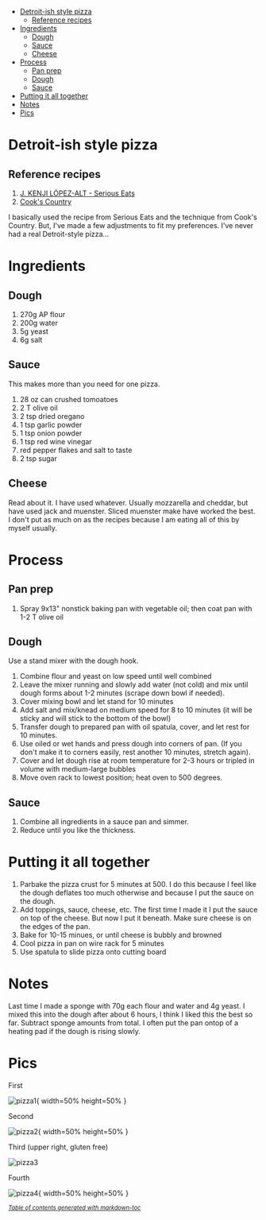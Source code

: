 - [Detroit-ish style pizza](#detroit-ish-style-pizza)
  * [Reference recipes](#reference-recipes)
- [Ingredients](#ingredients)
  * [Dough](#dough)
  * [Sauce](#sauce)
  * [Cheese](#cheese)
- [Process](#process)
  * [Pan prep](#pan-prep)
  * [Dough](#dough-1)
  * [Sauce](#sauce-1)
- [Putting it all together](#putting-it-all-together)
- [Notes](#notes)
- [Pics](#pics)

# Detroit-ish style pizza

## Reference recipes
1. [J. KENJI LÓPEZ-ALT - Serious Eats](https://www.seriouseats.com/recipes/2017/02/detroit-style-pizza-recipe.html)
2. [Cook's Country](https://bit.ly/2VPwznq)

I basically used the recipe from Serious Eats and the technique from Cook's Country. But, I've made a few adjustments to fit my preferences. I've never had a real Detroit-style pizza... 

# Ingredients
## Dough
1. 270g AP flour
2. 200g water
3. 5g yeast
4. 6g salt

## Sauce
This makes more than you need for one pizza.

1. 28 oz can crushed tomoatoes
2. 2 T olive oil
3. 2 tsp dried oregano
4. 1 tsp garlic powder
5. 1 tsp onion powder
6. 1 tsp red wine vinegar
7. red pepper flakes and salt to taste
8. 2 tsp sugar

## Cheese
Read about it. I have used whatever. Usually mozzarella and cheddar, but have used jack and muenster. Sliced muenster make have worked the best. I don't put as much on as the recipes because I am eating all of this by myself usually. 

# Process
## Pan prep
1. Spray 9x13" nonstick baking pan with vegetable oil; then coat pan with 1-2 T olive oil

## Dough
Use a stand mixer with the dough hook. 

1. Combine flour and yeast on low speed until well combined
2. Leave the mixer running and slowly add water (not cold) and mix until dough forms about 1-2 minutes (scrape down bowl if needed). 
3. Cover mixing bowl and let stand for 10 minutes
4. Add salt and mix/knead on medium speed for 8 to 10 minutes (it will be sticky and will stick to the bottom of the bowl)
5. Transfer dough to prepared pan with oil spatula, cover, and let rest for 10 minutes. 
6. Use oiled or wet hands and press dough into corners of pan. (If you don't make it to corners easily, rest another 10 minutes, stretch again). 
7. Cover and let dough rise at room temperature for 2-3 hours or tripled in volume with medium-large bubbles
8. Move oven rack to lowest position; heat oven to 500 degrees.

## Sauce
1. Combine all ingredients in a sauce pan and simmer.
2. Reduce until you like the thickness.

# Putting it all together
1. Parbake the pizza crust for 5 minutes at 500. I do this because I feel like the dough deflates too much otherwise and because I put the sauce on the dough.
2. Add toppings, sauce, cheese, etc. The first time I made it I put the sauce on top of the cheese. But now I put it beneath. Make sure cheese is on the edges of the pan.
3. Bake for 10-15 minues, or until cheese is bubbly and browned
4. Cool pizza in pan on wire rack for 5 minutes 
5. Use spatula to slide pizza onto cutting board

# Notes
Last time I made a sponge with 70g each flour and water and 4g yeast. I mixed this into the dough after about 6 hours, I think I liked this the best so far. Subtract sponge amounts from total. I often put the pan ontop of a heating pad if the dough is rising slowly.

# Pics
First

![pizza1](https://mgjust.github.io/r3ports/fimages/DPizza1.jpg){ width=50% height=50% }

Second

![pizza2](https://mgjust.github.io/r3ports/fimages/DPizza2.jpg){ width=50% height=50% }

Third (upper right, gluten free)

![pizza3](https://mgjust.github.io/r3ports/fimages/DPizza3.jpg)

Fourth

![pizza4](https://mgjust.github.io/r3ports/fimages/DPizza4.jpg){ width=50% height=50% }

<small><i><a href='http://ecotrust-canada.github.io/markdown-toc/'>Table of contents generated with markdown-toc</a></i></small>

